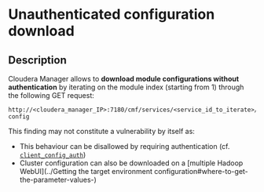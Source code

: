 Unauthenticated configuration download
======================================

Description
-----------
Cloudera Manager allows to **download module configurations without authentication** by iterating on the module index (starting from 1) through the following GET request:
```
http://<cloudera_manager_IP>:7180/cmf/services/<service_id_to_iterate>/client-config
```
This finding may not constitute a vulnerability by itself as:
  * This behaviour can be disallowed by requiring authentication (cf. [`client_config_auth`](http://www.cloudera.com/documentation/enterprise/5-6-x/topics/cm_props_cmserver.html))
  * Cluster configuration can also be downloaded on a [multiple Hadoop WebUI](../Getting the target environment configuration#where-to-get-the-parameter-values-)